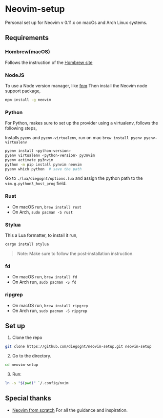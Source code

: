 # Neovim-setup

Personal set up for Neovim v 0.11.x on macOs and Arch Linux systems.

## Requirements

### Hombrew(macOS)
Follows the instruction of the [Hombrew site](https://brew.sh/)

### NodeJS

To use a Node version manager, like [fnm](https://github.com/Schniz/fnm)
Then install the Neovim node support package,

```bash
npm install -g neovim
```

### Python
For Python, makes sure to set up the provider using a virtualenv, follows the following steps,

Installs `pyenv` and `pyenv-virtualenv`, run on mac `brew install pyenv pyenv-virtualenv`

```sh
pyenv install <python-version>
pyenv virtualenv <python-version> py3nvim
pyenv activate py3nvim
python -m pip install pynvim neovim
pyenv which python  # save the path
```

Go to `./lua/diegognt/options.lua` and assign the python path to the `vim.g.python3_host_prog` field.

### Rust
- On macOS run, `brew install rust`
- On Arch, `sudo pacman -S rust`

### Stylua

This a Lua formatter, to install it run,

```bash
cargo install stylua
```
>Note: Make sure to follow the post-installation instruction.

### fd

- On macOS run, `brew install fd`
- On Arch run, `sudo pacman -S fd`

### ripgrep

- On macOS run, `brew install ripgrep`
- On Arch run, `sudo pacman -S ripgrep`

## Set up

1. Clone the repo

```bash
git clone https://github.com/diegognt/neovim-setup.git neovim-setup
```
2. Go to the directory.

```bash
cd neovim-setup
```
3. Run:

```bash
ln -s "$(pwd)" `/.config/nvim
```

## Special thanks
- [Neovim from scratch](https://github.com/LunarVim/Neovim-from-scratch) For all the guidance and inspiration.

